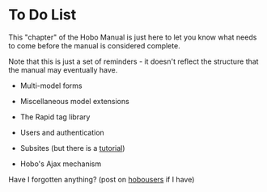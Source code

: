 # To Do List

This "chapter" of the Hobo Manual is just here to let you know what needs to come before the manual is considered complete.

Note that this is just a set of reminders - it doesn't reflect the structure that the manual may eventually have.

 - Multi-model forms

 - Miscellaneous model extensions
     
 - The Rapid tag library
 
 - Users and authentication
 
 - Subsites  (but there is a [tutorial](/tutorials/subsite))
 
 - Hobo's Ajax mechanism
 
Have I forgotten anything? (post on [hobousers](http://groups.google.com/group/hobousers/) if I have)
